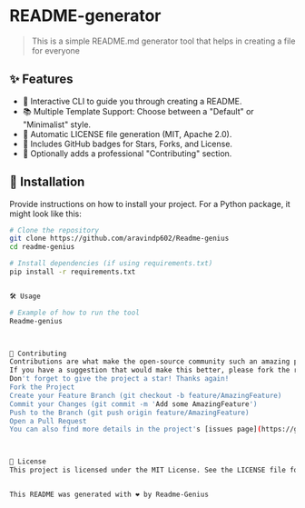 # README-generator

> This is a simple README.md generator tool that helps in creating a file for everyone



## ✨ Features

- 💬 Interactive CLI to guide you through creating a README.
- 📚 Multiple Template Support: Choose between a "Default" or "Minimalist" style.
- 📄 Automatic LICENSE file generation (MIT, Apache 2.0).
- 🏅 Includes GitHub badges for Stars, Forks, and License.
- 🤝 Optionally adds a professional "Contributing" section.


## 🚀 Installation

Provide instructions on how to install your project. For a Python package, it might look like this:

```bash
# Clone the repository
git clone https://github.com/aravindp602/Readme-genius
cd readme-genius

# Install dependencies (if using requirements.txt)
pip install -r requirements.txt


🛠️ Usage

# Example of how to run the tool
Readme-genius



🤝 Contributing
Contributions are what make the open-source community such an amazing place to learn, inspire, and create. Any contributions you make are greatly appreciated.
If you have a suggestion that would make this better, please fork the repo and create a pull request. You can also simply open an issue with the tag "enhancement".
Don't forget to give the project a star! Thanks again!
Fork the Project
Create your Feature Branch (git checkout -b feature/AmazingFeature)
Commit your Changes (git commit -m 'Add some AmazingFeature')
Push to the Branch (git push origin feature/AmazingFeature)
Open a Pull Request
You can also find more details in the project's [issues page](https://github.com/aravindp602/readme-generator/issues).



📄 License
This project is licensed under the MIT License. See the LICENSE file for more details.


This README was generated with ❤️ by Readme-Genius
